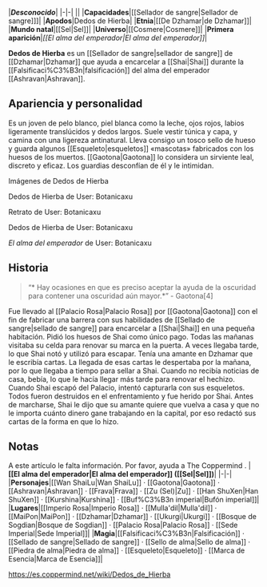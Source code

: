 

|***Desconocido***|
|-|-|
||
|**Capacidades**|[[Sellador de sangre\|Sellador de sangre]]]|
|**Apodos**|Dedos de Hierba|
|**Etnia**|[[De Dzhamar\|de Dzhamar]]|
|**Mundo natal**|[[Sel\|Sel]]|
|**Universo**|[[Cosmere\|Cosmere]]|
|**Primera aparición**|*[[El alma del emperador\|El alma del emperador]]*|

**Dedos de Hierba** es un [[Sellador de sangre\|sellador de sangre]] de [[Dzhamar\|Dzhamar]] que ayuda a encarcelar a [[Shai\|Shai]] durante la [[Falsificaci%C3%B3n\|falsificación]] del alma del emperador [[Ashravan\|Ashravan]].

## Apariencia y personalidad
Es un joven de pelo blanco, piel blanca como la leche, ojos rojos, labios ligeramente translúcidos y dedos largos. Suele vestir túnica y capa, y camina con una ligereza antinatural.
Lleva consigo un tosco sello de hueso y guarda algunos [[Esqueleto\|esqueletos]] «mascotas» fabricados con los huesos de los muertos.
[[Gaotona\|Gaotona]] lo considera un sirviente leal, discreto y eficaz. Los guardias desconfían de él y le intimidan.


Imágenes de Dedos de Hierba



Dedos de Hierba de User: Botanicaxu






Retrato de User: Botanicaxu






Dedos de Hierba de User: Botanicaxu






*El alma del emperador* de User: Botanicaxu




## Historia
>“* Hay ocasiones en que es preciso aceptar la ayuda de la oscuridad para contener una oscuridad aún mayor.*”
\- Gaotona[4]


Fue llevado al [[Palacio Rosa\|Palacio Rosa]] por [[Gaotona\|Gaotona]] con el fin de fabricar una barrera con sus habilidades de [[Sellado de sangre\|sellado de sangre]] para encarcelar a [[Shai\|Shai]] en una pequeña habitación. Pidió los huesos de Shai como único pago. Todas las mañanas visitaba su celda para renovar su marca en la puerta. A veces llegaba tarde, lo que Shai notó y utilizó para escapar.
Tenía una amante en Dzhamar que le escribía cartas. La llegada de esas cartas le despertaba por la mañana, por lo que llegaba a tiempo para sellar a Shai. Cuando no recibía noticias de casa, bebía, lo que le hacía llegar más tarde para renovar el hechizo.
Cuando Shai escapó del Palacio, intentó capturarla con sus esqueletos. Todos fueron destruidos en el enfrentamiento y fue herido por Shai. Antes de marcharse, Shai le dijo que su amante quiere que vuelva a casa y que no le importa cuánto dinero gane trabajando en la capital, por eso redactó sus cartas de la forma en que lo hizo.

## Notas

A este artículo le falta información. Por favor, ayuda a The Coppermind .
|**[[El alma del emperador\|El alma del emperador]] ([[Sel\|Sel]])**|
|-|-|
|**Personajes**|[[Wan ShaiLu\|Wan ShaiLu]] · [[Gaotona\|Gaotona]] · [[Ashravan\|Ashravan]] · [[Frava\|Frava]] · [[Zu (Sel)\|Zu]] · [[Han ShuXen\|Han ShuXen]] · [[Kurshina\|Kurshina]] · [[Buf%C3%B3n imperial\|Bufón imperial]]|
|**Lugares**|[[Imperio Rosa\|Imperio Rosa]] · [[Mulla'dil\|Mulla'dil]] · [[MaiPon\|MaiPon]] · [[Dzhamar\|Dzhamar]] · [[Ukurgi\|Ukurgi]] · [[Bosque de Sogdian\|Bosque de Sogdian]] · [[Palacio Rosa\|Palacio Rosa]] · [[Sede Imperial\|Sede Imperial]]|
|**Magia**|[[Falsificaci%C3%B3n\|Falsificación]] · [[Sellado de sangre\|Sellado de sangre]] · [[Sello de alma\|Sello de alma]] · [[Piedra de alma\|Piedra de alma]] · [[Esqueleto\|Esqueleto]] · [[Marca de Esencia\|Marca de Esencia]]|



https://es.coppermind.net/wiki/Dedos_de_Hierba